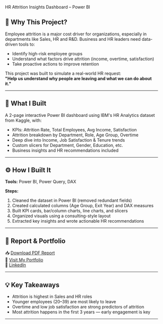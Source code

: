  HR Attrition Insights Dashboard – Power BI

## 🎯 Why This Project?

Employee attrition is a major cost driver for organizations, especially in departments like Sales, HR and R&D. Business and HR leaders need data-driven tools to:

- Identify high-risk employee groups
- Understand what factors drive attrition (income, overtime, satisfaction)
- Take proactive actions to improve retention

This project was built to simulate a real-world HR request:  
**"Help us understand why people are leaving and what we can do about it."**

---

## 🧩 What I Built

A 2-page interactive Power BI dashboard using IBM's HR Analytics dataset from Kaggle, with:

- KPIs: Attrition Rate, Total Employees, Avg Income, Satisfaction
- Attrition breakdown by Department, Role, Age Group, Overtime
- Deep dive into Income, Job Satisfaction & Tenure trends
- Custom slicers for Department, Gender, Education, etc.
- Business insights and HR recommendations included

---

## ⚙️ How I Built It

**Tools:** Power BI, Power Query, DAX

**Steps:**
1. Cleaned the dataset in Power BI (removed redundant fields)
2. Created calculated columns (Age Group, Exit Year) and DAX measures
3. Built KPI cards, bar/column charts, line charts, and slicers
4. Organized visuals using a consulting-style layout
5. Extracted key insights and wrote actionable HR recommendations

---

## 📄 Report & Portfolio

📥 [Download PDF Report](./HR_Attrition_Project_Report.pdf)  
🔗 [Visit My Portfolio](https://shyam-balachandar.github.io/)  
🔗 [LinkedIn](https://www.linkedin.com/in/shyam-b-86a820177/)

---

## 💡 Key Takeaways

- Attrition is highest in Sales and HR roles
- Younger employees (20–39) are most likely to leave
- Overtime and low job satisfaction are strong predictors of attrition
- Most attrition happens in the first 3 years — early engagement is key

---

